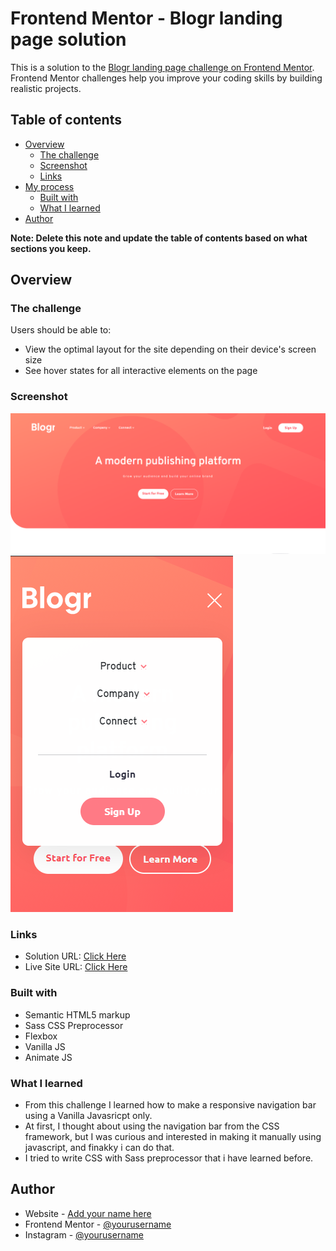 # Frontend Mentor - Blogr landing page solution

This is a solution to the [Blogr landing page challenge on Frontend Mentor](https://www.frontendmentor.io/challenges/blogr-landing-page-EX2RLAApP). Frontend Mentor challenges help you improve your coding skills by building realistic projects.

## Table of contents

- [Overview](#overview)
  - [The challenge](#the-challenge)
  - [Screenshot](#screenshot)
  - [Links](#links)
- [My process](#my-process)
  - [Built with](#built-with)
  - [What I learned](#what-i-learned)
- [Author](#author)

**Note: Delete this note and update the table of contents based on what sections you keep.**

## Overview

### The challenge

Users should be able to:

- View the optimal layout for the site depending on their device's screen size
- See hover states for all interactive elements on the page

### Screenshot

![](./images/ss1.png)
![](./images/ss2.png)

### Links

- Solution URL: [Click Here](https://www.frontendmentor.io/challenges/blogr-landing-page-EX2RLAApP/hub/using-bootstrap-flexbox-vanilla-js-and-animate-js-NtPvc98HI)
- Live Site URL: [Click Here](https://blogr-landing-page-main-amber.vercel.app/)

### Built with

- Semantic HTML5 markup
- Sass CSS Preprocessor
- Flexbox
- Vanilla JS
- Animate JS

### What I learned

- From this challenge I learned how to make a responsive navigation bar using a Vanilla Javasricpt only.
- At first, I thought about using the navigation bar from the CSS framework, but I was curious and interested in making it manually using javascript, and finakky i can do that.
- I tried to write CSS with Sass preprocessor that i have learned before.

## Author

- Website - [Add your name here](https://riansyh.github.io/portfolio/)
- Frontend Mentor - [@yourusername](https://www.frontendmentor.io/profile/riansyh)
- Instagram - [@yourusername](https://www.instagram.com/rian.fbrsyh)
